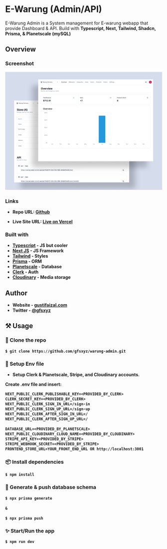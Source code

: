 # E-Warung (Admin/API)

E-Warung Admin is a System management for E-warung webapp that provide Dashboard & API. Build with <b>Typescript, Next, Tailwind, Shadcn, Prisma, & Planetscale (mySQL)<b>

## Overview

### Screenshot

![Homepage](./shot.png)

### Links

- Repo URL: [Github](https://github.com/gfsxyz/warung-admin)

- Live Site URL: [Live on Vercel](https://warung-admin.vercel.app/)

### Built with

- [Typescript](https://www.typescriptlang.org/) - JS but cooler
- [Next JS](https://nextjs.org/) - JS Framework
- [Tailwind](https://tailwindcss.com/) - Styles
- [Prisma](https://www.prisma.io/) - ORM
- [Planetscale](https://planetscale.com/) - Database
- [Clerk](https://clerk.com/) - Auth
- [Cloudinary](https://cloudinary.com/) - Media storage

## Author

- Website - [gustifaizal.com](https://gustifaizal.com/)
- Twitter - [@gfsxyz](https://twitter.com/gfsxyz)

## ⚒ Usage

### 👥 Clone the repo

```shell
$ git clone https://github.com/gfsxyz/warung-admin.git
```

### 🔑 Setup Env file

- Setup Clerk & Planetscale, Stripe, and Cloudinary accounts.

Create .env file and insert:

```
NEXT_PUBLIC_CLERK_PUBLISHABLE_KEY=<PROVIDED_BY_CLERK>
CLERK_SECRET_KEY=<PROVIDED_BY_CLERK>
NEXT_PUBLIC_CLERK_SIGN_IN_URL=/sign-in
NEXT_PUBLIC_CLERK_SIGN_UP_URL=/sign-up
NEXT_PUBLIC_CLERK_AFTER_SIGN_IN_URL=/
NEXT_PUBLIC_CLERK_AFTER_SIGN_UP_URL=/

DATABASE_URL=<PROVIDED_BY_PLANETSCALE>
NEXT_PUBLIC_CLOUDINARY_CLOUD_NAME=<PROVIDED_BY_CLOUDINARY>
STRIPE_API_KEY=<PROVIDED_BY_STRIPE>
STRIPE_WEBHOOK_SECRET=<PROVIDED_BY_STRIPE>
FRONTEND_STORE_URL=YOUR_FRONT_END_URL OR http://localhost:3001
```

### 📦 Install dependencies

```shell
$ npm install
```

### 🚀 Generate & push database schema

```shell
$ npx prisma generate

&

$ npx prisma push
```

### ✨ Start/Run the app

```shell
$ npm run dev
```
